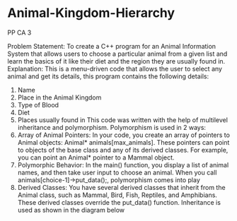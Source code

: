 # Animal-Kingdom-Hierarchy
PP CA 3

Problem Statement:
To create a C++ program for an Animal Information System that allows users to choose a particular 
animal from a given list and learn the basics of it like their diet and the region they are usually found 
in.
Explanation:
This is a menu-driven code that allows the user to select any animal and get its details, this program 
contains the following details:
1. Name
2. Place in the Animal Kingdom
3. Type of Blood
4. Diet
5. Places usually found in
This code was written with the help of multilevel inheritance and polymorphism.
Polymorphism is used in 2 ways:
1. Array of Animal Pointers:
In your code, you create an array of pointers to Animal objects: Animal* 
animals[max_animals]. These pointers can point to objects of the base class and any of 
its derived classes. For example, you can point an Animal* pointer to a Mammal object.
2. Polymorphic Behavior:
In the main() function, you display a list of animal names, and then take user input to 
choose an animal. When you call animals[choice-1]->put_data();, polymorphism comes 
into play
3. Derived Classes:
You have several derived classes that inherit from the Animal class, such as Mammal,
Bird, Fish, Reptiles, and Amphibians. These derived classes override the put_data() 
function. 
Inheritance is used as shown in the diagram below
